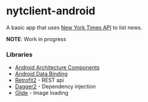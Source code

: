 # nytclient-android

A basic app that uses [New York Times API](https://developer.nytimes.com/) to list news.

**NOTE**: Work in progress

### Libraries
* [Android Architecture Components](https://developer.android.com/topic/libraries/architecture/guide.html)
* [Android Data Binding](https://developer.android.com/topic/libraries/data-binding/index.html)
* [Retrofit2](http://square.github.io/retrofit/) - REST api
* [Dagger2](https://google.github.io/dagger/) - Dependency injection
* [Glide](https://github.com/bumptech/glide) - Image loading
